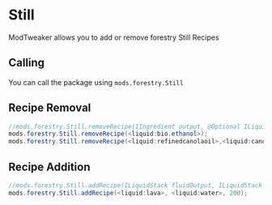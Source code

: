 # Still

ModTweaker allows you to add or remove forestry Still Recipes

## Calling
You can call the  package using `mods.forestry.Still`

## Recipe Removal

```JAVA
//mods.forestry.Still.removeRecipe(IIngredient output, @Optional ILiquidStack fluidInput);
mods.forestry.Still.removeRecipe(<liquid:bio.ethanol>);
mods.forestry.Still.removeRecipe(<liquid:refinedcanolaoil>,<liquid:canolaoil>);
```


## Recipe Addition

```JAVA
//mods.forestry.Still.addRecipe(ILiquidStack fluidOutput, ILiquidStack fluidInput, int timePerUnit);
mods.forestry.Still.addRecipe(<liquid:lava>, <liquid:water>, 200);
```

